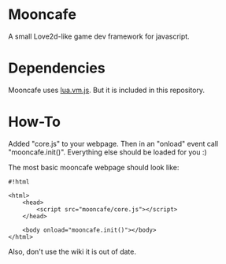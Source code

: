 # Mooncafe 

A small Love2d-like game dev framework for javascript.

# Dependencies

Mooncafe uses [lua.vm.js](https://github.com/kripken/lua.vm.js). But it is included in this repository.

# How-To

Added "core.js" to your webpage. Then in an "onload" event call "mooncafe.init()". Everything else should be loaded for you :)

The most basic mooncafe webpage should look like:


```
#!html

<html>  
	<head>  
		<script src="mooncafe/core.js"></script>  
	</head>  
	  
	<body onload="mooncafe.init()"></body>  
</html>
```

Also, don't use the wiki it is out of date.